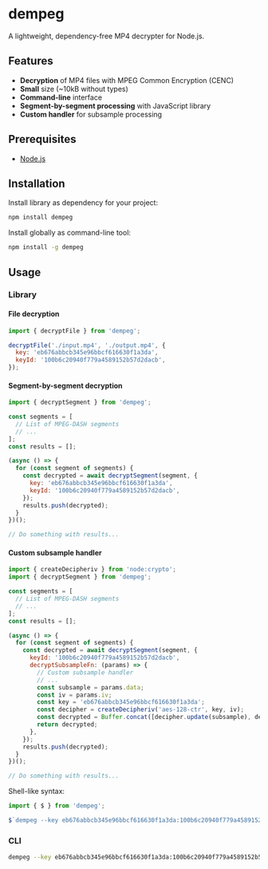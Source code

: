 # dempeg

A lightweight, dependency-free MP4 decrypter for Node.js.

## Features

- **Decryption** of MP4 files with MPEG Common Encryption (CENC)
- **Small** size (~10kB without types)
- **Command-line** interface
- **Segment-by-segment processing** with JavaScript library
- **Custom handler** for subsample processing

## Prerequisites

- [Node.js](https://nodejs.org/en)

## Installation

Install library as dependency for your project:

```bash
npm install dempeg
```

Install globally as command-line tool:

```bash
npm install -g dempeg
```

## Usage

### Library

#### File decryption

```js
import { decryptFile } from 'dempeg';

decryptFile('./input.mp4', './output.mp4', {
  key: 'eb676abbcb345e96bbcf616630f1a3da',
  keyId: '100b6c20940f779a4589152b57d2dacb',
});
```

#### Segment-by-segment decryption

```js
import { decryptSegment } from 'dempeg';

const segments = [
  // List of MPEG-DASH segments
  // ...
];
const results = [];

(async () => {
  for (const segment of segments) {
    const decrypted = await decryptSegment(segment, {
      key: 'eb676abbcb345e96bbcf616630f1a3da',
      keyId: '100b6c20940f779a4589152b57d2dacb',
    });
    results.push(decrypted);
  }
})();

// Do something with results...
```

#### Custom subsample handler

```js
import { createDecipheriv } from 'node:crypto';
import { decryptSegment } from 'dempeg';

const segments = [
  // List of MPEG-DASH segments
  // ...
];
const results = [];

(async () => {
  for (const segment of segments) {
    const decrypted = await decryptSegment(segment, {
      keyId: '100b6c20940f779a4589152b57d2dacb',
      decryptSubsampleFn: (params) => {
        // Custom subsample handler
        // ...
        const subsample = params.data;
        const iv = params.iv;
        const key = 'eb676abbcb345e96bbcf616630f1a3da';
        const decipher = createDecipheriv('aes-128-ctr', key, iv);
        const decrypted = Buffer.concat([decipher.update(subsample), decipher.final()]);
        return decrypted;
      },
    });
    results.push(decrypted);
  }
})();

// Do something with results...
```

Shell-like syntax:

```js
import { $ } from 'dempeg';

$`dempeg --key eb676abbcb345e96bbcf616630f1a3da:100b6c20940f779a4589152b57d2dacb ./input.mp4 ./output.mp4`;
```

### CLI

```bash
dempeg --key eb676abbcb345e96bbcf616630f1a3da:100b6c20940f779a4589152b57d2dacb ./input.mp4 ./output.mp4
```
